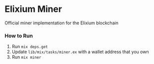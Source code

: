 # Elixium Miner
Official miner implementation for the Elixium blockchain

### How to Run

1. Run `mix deps.get`
2. Update `lib/mix/tasks/miner.ex` with a wallet address that you own
3. Run `mix miner`
